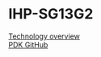 # IHP-SG13G2

[Technology overview](https://www.ihp-microelectronics.com/services/research-and-prototyping-service/mpw-prototyping-service/sigec-bicmos-technologies)  
[PDK GitHub](https://github.com/IHP-GmbH/IHP-Open-PDK/)